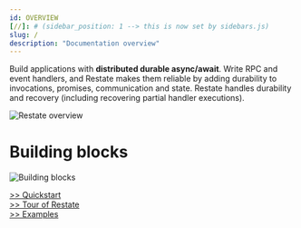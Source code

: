 ```yaml
---
id: OVERVIEW
[//]: # (sidebar_position: 1 --> this is now set by sidebars.js)
slug: /
description: "Documentation overview"
---
```


Build applications with **distributed durable async/await**.
Write RPC and event handlers, and Restate makes them reliable by adding durability to invocations, promises, communication and state.
Restate handles durability and recovery (including recovering partial handler executions).

![Restate overview](/img/overview/restate_overview.svg)

# Building blocks

![Building blocks](/img/overview/building_blocks.png)

<div id="container">
<div id="overviewButtonDiv"><a id="quickstartButton" class="overviewButton btn btn-primary btn-lg px-4 mb-2" href="/get_started/quickstart" role="button">>> Quickstart</a></div>
<div id="overviewButtonDiv"><a id="tourButton" class="overviewButton btn btn-primary btn-lg px-4 mb-2" href="/get_started/tour" role="button">>> Tour of Restate</a></div>
<div id="overviewButtonDiv"><a id="examplesButton" class="overviewButton btn btn-primary btn-lg px-4 mb-2" href="https://github.com/restatedev/examples" role="button">>> Examples</a></div>
</div>
